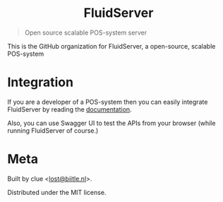 <p align="center">
<!-- <img src="data/favicon.png" width="30px" alt="Icon" title="Icon"> -->
<h1 align="center">FluidServer</h1>

</p>

> Open source scalable POS-system server

This is the GitHub organization for FluidServer, a open-source, scalable POS-system

# Integration
If you are a developer of a POS-system then you can easily integrate FluidServer by reading the [documentation](/docslinkhere).

Also, you can use Swagger UI to test the APIs from your browser (while running FluidServer of course.)

# Meta
Built by clue <<lost@biitle.nl>>.

Distributed under the MIT license.
